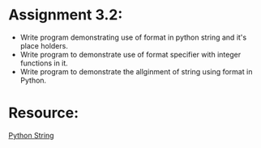 # Assignment 3.2:
- Write program demonstrating use of format in python string and it's place holders.
- Write program to demonstrate use of format specifier with integer functions in it.
- Write program to demonstrate the allginment of string using format in Python.
# Resource:
[Python String](https://www.geeksforgeeks.org/python-string/?ref=lbp)
